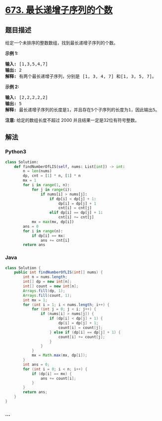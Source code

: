 # [673. 最长递增子序列的个数](https://leetcode-cn.com/problems/number-of-longest-increasing-subsequence)



## 题目描述

<!-- 这里写题目描述 -->

<p>给定一个未排序的整数数组，找到最长递增子序列的个数。</p>

<p><strong>示例 1:</strong></p>

<pre>
<strong>输入:</strong> [1,3,5,4,7]
<strong>输出:</strong> 2
<strong>解释:</strong> 有两个最长递增子序列，分别是 [1, 3, 4, 7] 和[1, 3, 5, 7]。
</pre>

<p><strong>示例 2:</strong></p>

<pre>
<strong>输入:</strong> [2,2,2,2,2]
<strong>输出:</strong> 5
<strong>解释:</strong> 最长递增子序列的长度是1，并且存在5个子序列的长度为1，因此输出5。
</pre>

<p><strong>注意:</strong>&nbsp;给定的数组长度不超过 2000 并且结果一定是32位有符号整数。</p>


## 解法

<!-- 这里可写通用的实现逻辑 -->

<!-- tabs:start -->

### **Python3**

<!-- 这里可写当前语言的特殊实现逻辑 -->

```python
class Solution:
    def findNumberOfLIS(self, nums: List[int]) -> int:
        n = len(nums)
        dp, cnt = [1] * n, [1] * n
        mx = 1
        for i in range(1, n):
            for j in range(i):
                if nums[i] > nums[j]:
                    if dp[i] < dp[j] + 1:
                        dp[i] = dp[j] + 1
                        cnt[i] = cnt[j]
                    elif dp[i] == dp[j] + 1:
                        cnt[i] += cnt[j]
            mx = max(mx, dp[i])
        ans = 0
        for i in range(n):
            if dp[i] == mx:
                ans += cnt[i]
        return ans
```

### **Java**

<!-- 这里可写当前语言的特殊实现逻辑 -->

```java
class Solution {
    public int findNumberOfLIS(int[] nums) {
        int n = nums.length;
        int[] dp = new int[n];
        int[] count = new int[n];
        Arrays.fill(dp, 1);
        Arrays.fill(count, 1);
        int mx = 1;
        for (int i = 1; i < nums.length; i++) {
            for (int j = 0; j < i; j++) {
                if (nums[i] > nums[j]) {
                    if (dp[i] < dp[j] + 1) {
                        dp[i] = dp[j] + 1;
                        count[i] = count[j];
                    } else if (dp[i] == dp[j] + 1) {
                        count[i] += count[j];
                    }
                }
            }
            mx = Math.max(mx, dp[i]);
        }
        int ans = 0;
        for (int i = 0; i < n; i++) {
            if (dp[i] == mx) {
                ans += count[i];
            }
        }
        return ans;
    }
}
```

### **...**

```

```

<!-- tabs:end -->
